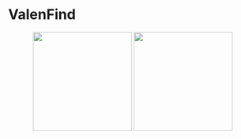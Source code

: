 # ValenFind
<p align="center">
  <img src="https://cdn.pixabay.com/photo/2017/01/31/22/46/boy-2027897_1280.png" width="200"/>
  <img src="http://clubs.arizona.edu/~incose/images/logos/new_ua_block.png" width="200"/>
</p>

